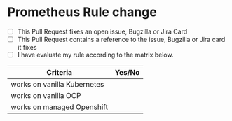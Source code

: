 # Prometheus Rule change
- [ ] This Pull Request fixes an open issue, Bugzilla or Jira Card
- [ ] This Pull Request contains a reference to the issue, Bugzilla or Jira card it fixes
- [ ] I have evaluate my rule according to the matrix below.

| Criteria                    | Yes/No |
|-----------------------------|--------|
| works on vanilla Kubernetes |        |
| works on vanilla OCP        |        |
| works on managed Openshift  |        |
